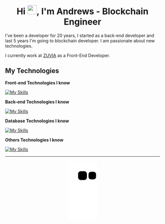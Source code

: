 <h1 align="center">Hi <img src="https://camo.githubusercontent.com/e8e7b06ecf583bc040eb60e44eb5b8e0ecc5421320a92929ce21522dbc34c891/68747470733a2f2f6d656469612e67697068792e636f6d2f6d656469612f6876524a434c467a6361737252346961377a2f67697068792e676966" height="30" width="30" />, I'm Andrews -  Blockchain Engineer</h1>

I've been a developer for 20 years, I started as a back-end developer and last 5 years I'm going to blockchain developer.
I am passionate about new technologies.

I currently work at [ZUVIA](https://www.zuvia.io) as a Front-End Developer.


## My Technologies

**Front-end Technologies I know**

[![My Skills](https://skillicons.dev/icons?i=react,nextjs,html,css,js,ts,jquery)](https://skillicons.dev)

**Back-end Technologies I know**

[![My Skills](https://skillicons.dev/icons?i=solidity,php,nodejs,js,ts)](https://skillicons.dev)

**Database Technologies I know**

[![My Skills](https://skillicons.dev/icons?i=mongodb,mysql,postgres,sqlserver)](https://skillicons.dev)

**Others Technologies I know**

[![My Skills](https://skillicons.dev/icons?i=docker,git,redis)](https://skillicons.dev)

---

<p align="center">
  <img src="https://raw.githubusercontent.com/rhuangabrielsantos/rhuangabrielsantos/output/github-contribution-grid-snake.svg" />
</p>

